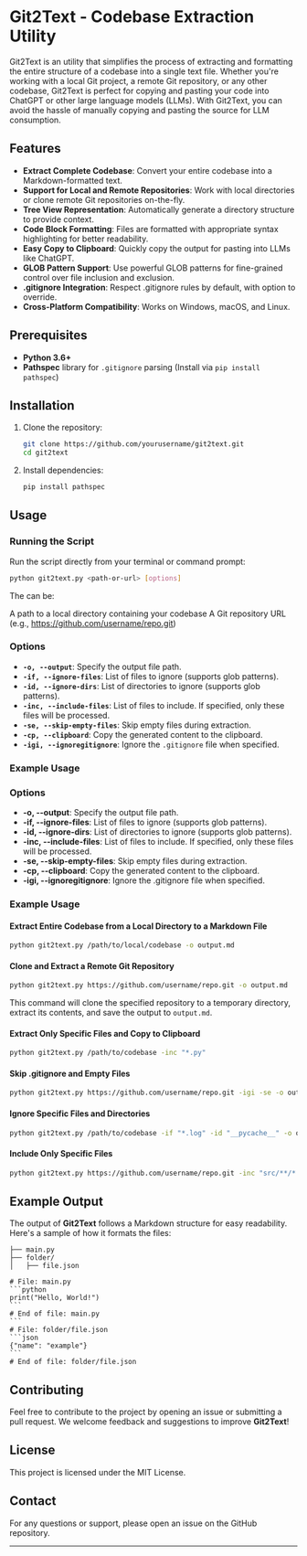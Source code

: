 # Git2Text - Codebase Extraction Utility

Git2Text is an utility that simplifies the process of extracting and formatting the entire structure of a codebase into a single text file. Whether you're working with a local Git project, a remote Git repository, or any other codebase, Git2Text is perfect for copying and pasting your code into ChatGPT or other large language models (LLMs). With Git2Text, you can avoid the hassle of manually copying and pasting the source for LLM consumption.

## Features

- **Extract Complete Codebase**: Convert your entire codebase into a Markdown-formatted text.
- **Support for Local and Remote Repositories**: Work with local directories or clone remote Git repositories on-the-fly.
- **Tree View Representation**: Automatically generate a directory structure to provide context.
- **Code Block Formatting**: Files are formatted with appropriate syntax highlighting for better readability.
- **Easy Copy to Clipboard**: Quickly copy the output for pasting into LLMs like ChatGPT.
- **GLOB Pattern Support**: Use powerful GLOB patterns for fine-grained control over file inclusion and exclusion.
- **.gitignore Integration**: Respect .gitignore rules by default, with option to override.
- **Cross-Platform Compatibility**: Works on Windows, macOS, and Linux.
  
## Prerequisites

- **Python 3.6+**
- **Pathspec** library for `.gitignore` parsing (Install via `pip install pathspec`)

## Installation

1. Clone the repository:
   ```bash
   git clone https://github.com/yourusername/git2text.git
   cd git2text
   ```
2. Install dependencies:
   ```bash
   pip install pathspec
   ```

## Usage

### Running the Script

Run the script directly from your terminal or command prompt:

```bash
python git2text.py <path-or-url> [options]
```

The <path-or-url> can be:

A path to a local directory containing your codebase
A Git repository URL (e.g., https://github.com/username/repo.git)

### Options

- **`-o, --output`**: Specify the output file path.
- **`-if, --ignore-files`**: List of files to ignore (supports glob patterns).
- **`-id, --ignore-dirs`**: List of directories to ignore (supports glob patterns).
- **`-inc, --include-files`**: List of files to include. If specified, only these files will be processed.
- **`-se, --skip-empty-files`**: Skip empty files during extraction.
- **`-cp, --clipboard`**: Copy the generated content to the clipboard.
- **`-igi, --ignoregitignore`**: Ignore the `.gitignore` file when specified.

### Example Usage

### Options

- **-o, --output**: Specify the output file path.
- **-if, --ignore-files**: List of files to ignore (supports glob patterns).
- **-id, --ignore-dirs**: List of directories to ignore (supports glob patterns).
- **-inc, --include-files**: List of files to include. If specified, only these files will be processed.
- **-se, --skip-empty-files**: Skip empty files during extraction.
- **-cp, --clipboard**: Copy the generated content to the clipboard.
- **-igi, --ignoregitignore**: Ignore the .gitignore file when specified.

### Example Usage

#### Extract Entire Codebase from a Local Directory to a Markdown File

```bash
python git2text.py /path/to/local/codebase -o output.md
```

#### Clone and Extract a Remote Git Repository

```bash
python git2text.py https://github.com/username/repo.git -o output.md
```

This command will clone the specified repository to a temporary directory, extract its contents, and save the output to `output.md`.

#### Extract Only Specific Files and Copy to Clipboard

```bash
python git2text.py /path/to/codebase -inc "*.py"
```

#### Skip .gitignore and Empty Files

```bash
python git2text.py https://github.com/username/repo.git -igi -se -o output.md
```

#### Ignore Specific Files and Directories

```bash
python git2text.py /path/to/codebase -if "*.log" -id "__pycache__" -o output.md
```

#### Include Only Specific Files

```bash
python git2text.py https://github.com/username/repo.git -inc "src/**/*.py" -o output.md
```

## Example Output

The output of **Git2Text** follows a Markdown structure for easy readability. Here's a sample of how it formats the files:
````
├── main.py
├── folder/
│   ├── file.json

# File: main.py
```python
print("Hello, World!")
```
# End of file: main.py
```
# File: folder/file.json
```json
{"name": "example"}  
```
# End of file: folder/file.json
````

## Contributing

Feel free to contribute to the project by opening an issue or submitting a pull request. We welcome feedback and suggestions to improve **Git2Text**!

## License

This project is licensed under the MIT License.

## Contact

For any questions or support, please open an issue on the GitHub repository.

---



